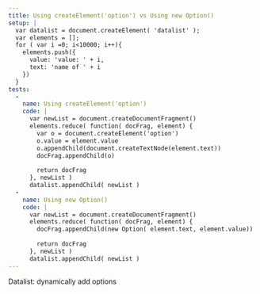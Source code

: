 ```yaml
---
title: Using createElement('option') vs Using new Option()
setup: |
  var datalist = document.createElement( 'datalist' );
  var elements = [];
  for ( var i =0; i<10000; i++){
    elements.push({
      value: 'value: ' + i,
      text: 'name of ' + i
    })
  }
tests:
  -
    name: Using createElement('option')
    code: |
      var newList = document.createDocumentFragment()
      elements.reduce( function( docFrag, element) {
        var o = document.createElement('option')
        o.value = element.value
        o.appendChild(document.createTextNode(element.text))
        docFrag.appendChild(o)
      
        return docFrag
      }, newList )
      datalist.appendChild( newList )
  -
    name: Using new Option()
    code: |
      var newList = document.createDocumentFragment()
      elements.reduce( function( docFrag, element) {
        docFrag.appendChild(new Option( element.text, element.value))
      
        return docFrag
      }, newList )
      datalist.appendChild( newList )
---
```

Datalist: dynamically add options
